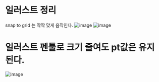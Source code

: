 # 일러스트 정리
snap to grid 는 딱딱 맞게 움직인다.
![image](https://user-images.githubusercontent.com/85022962/127281639-2ca2d3cd-0623-4422-b2a2-b47037784fc0.png)
![image](https://user-images.githubusercontent.com/85022962/127286027-95b77e4b-ee5c-4e1c-b32e-63176f9c9124.png)

# 일러스트 펜툴로 크기 줄여도 pt값은 유지 된다.
![image](https://user-images.githubusercontent.com/85022962/131068028-592f019f-d816-422b-81a9-7d98612de58d.png)
